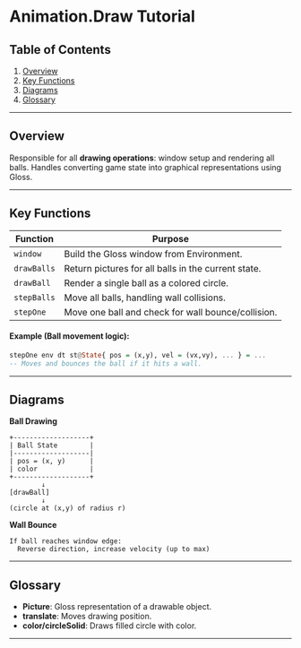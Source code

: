 
# Animation.Draw Tutorial

## Table of Contents

1. [Overview](#overview)
2. [Key Functions](#key-functions)
3. [Diagrams](#diagrams)
4. [Glossary](#glossary)

---

## Overview

Responsible for all **drawing operations**: window setup and rendering all balls. Handles converting game state into graphical representations using Gloss.

---

## Key Functions

| Function      | Purpose                                            |
|---------------|----------------------------------------------------|
| `window`      | Build the Gloss window from Environment.           |
| `drawBalls`   | Return pictures for all balls in the current state.|
| `drawBall`    | Render a single ball as a colored circle.          |
| `stepBalls`   | Move all balls, handling wall collisions.          |
| `stepOne`     | Move one ball and check for wall bounce/collision. |

#### Example (Ball movement logic):

```haskell
stepOne env dt st@State{ pos = (x,y), vel = (vx,vy), ... } = ...
-- Moves and bounces the ball if it hits a wall.
```

---

## Diagrams

**Ball Drawing**

```
+-------------------+
| Ball State        |
|-------------------|
| pos = (x, y)      |
| color             |
+-------------------+
        ↓
[drawBall]
        ↓
(circle at (x,y) of radius r)
```

**Wall Bounce**

```
If ball reaches window edge:
  Reverse direction, increase velocity (up to max)
```

---

## Glossary

- **Picture**: Gloss representation of a drawable object.
- **translate**: Moves drawing position.
- **color/circleSolid**: Draws filled circle with color.

---

